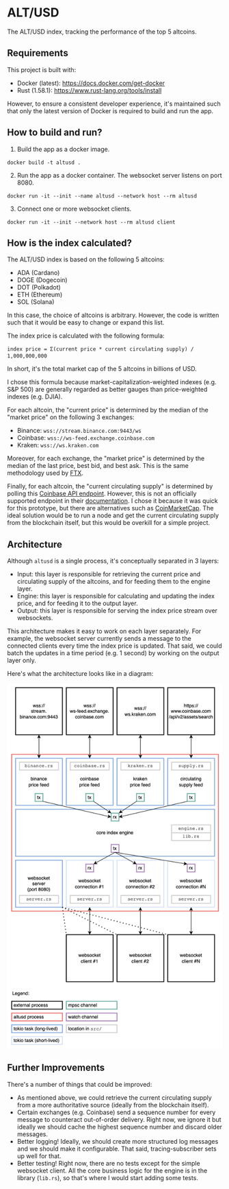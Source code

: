 # ALT/USD

The ALT/USD index, tracking the performance of the top 5 altcoins.

## Requirements

This project is built with:

- Docker (latest): https://docs.docker.com/get-docker
- Rust (1.58.1): https://www.rust-lang.org/tools/install

However, to ensure a consistent developer experience, it's maintained such that
only the latest version of Docker is required to build and run the app.

## How to build and run?

1. Build the app as a docker image.
```
docker build -t altusd .
```

2. Run the app as a docker container. The websocket server listens on port 8080.
```
docker run -it --init --name altusd --network host --rm altusd
```

3. Connect one or more websocket clients.
```
docker run -it --init --network host --rm altusd client
```

## How is the index calculated?

The ALT/USD index is based on the following 5 altcoins:

- ADA (Cardano)
- DOGE (Dogecoin)
- DOT (Polkadot)
- ETH (Ethereum)
- SOL (Solana)

In this case, the choice of altcoins is arbitrary. However, the code is written
such that it would be easy to change or expand this list.

The index price is calculated with the following formula:
```
index price = Σ(current price * current circulating supply) / 1,000,000,000
```

In short, it's the total market cap of the 5 altcoins in billions of USD.

I chose this formula because market-capitalization-weighted indexes (e.g. S&P 500)
are generally regarded as better gauges than price-weighted indexes (e.g. DJIA).

For each altcoin, the "current price" is determined by the median of the
"market price" on the following 3 exchanges:

- Binance: `wss://stream.binance.com:9443/ws`
- Coinbase: `wss://ws-feed.exchange.coinbase.com`
- Kraken: `wss://ws.kraken.com`

Moreover, for each exchange, the "market price" is determined by the median of
the last price, best bid, and best ask. This is the same methodology used by
[FTX][1].

Finally, for each altcoin, the "current circulating supply" is determined by
polling this [Coinbase API endpoint][2]. However, this is not an officially
supported endpoint in their [documentation][3]. I chose it because it was
quick for this prototype, but there are alternatives such as [CoinMarketCap][4].
The ideal solution would be to run a node and get the current circulating supply
from the blockchain itself, but this would be overkill for a simple project.

## Architecture

Although `altusd` is a single process, it's conceptually separated in 3 layers:

- Input: this layer is responsible for retrieving the current price and
circulating supply of the altcoins, and for feeding them to the engine layer.
- Engine: this layer is responsible for calculating and updating the index
price, and for feeding it to the output layer.
- Output: this layer is responsible for serving the index price stream over
websockets.

This architecture makes it easy to work on each layer separately. For example,
the websocket server currently sends a message to the connected clients every
time the index price is updated. That said, we could batch the updates in a
time period (e.g. 1 second) by working on the output layer only.

Here's what the architecture looks like in a diagram:

![architecture](/doc/altusd.drawio.png)

## Further Improvements

There's a number of things that could be improved:

- As mentioned above, we could retrieve the current circulating supply from a
more authoritative source (ideally from the blockchain itself).
- Certain exchanges (e.g. Coinbase) send a sequence number for every message to
counteract out-of-order delivery. Right now, we ignore it but ideally we should
cache the highest sequence number and discard older messages.
- Better logging! Ideally, we should create more structured log messages and we
should make it configurable. That said, tracing-subscriber sets up well for that.
- Better testing! Right now, there are no tests except for the simple websocket
client. All the core business logic for the engine is in the library (`lib.rs`),
so that's where I would start adding some tests.

[1]: https://help.ftx.com/hc/en-us/articles/360027668812-Index-Calculation
[2]: https://www.coinbase.com/api/v2/assets/search
[3]: https://docs.cloud.coinbase.com
[4]: https://coinmarketcap.com/api
